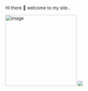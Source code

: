 <marque>Hi there 👋 welcome to my site..</marque>
<!--
**wildanharunalrasyid-ctrl/wildanharunalrasyid-ctrl** is a ✨ _special_ ✨ repository because its `README.md` (this file) appears on your GitHub profile.

Here are some ideas to get you started:

- 🔭 I’m currently working on ...
- 🌱 I’m currently learning ...
- 👯 I’m looking to collaborate on ...
- 🤔 I’m looking for help with ...
- 💬 Ask me about ...
- 📫 How to reach me: ...
- 😄 Pronouns: ...
- ⚡ Fun fact: ...
-->
<div class="card-body">
    <div class="container mt-5">
         <img width="225" height="225" alt="image" src="https://github.com/user-attachments/assets/2c467030-8dd2-4fa8-951c-728a57b8ce84" />
        <img src="https://media0.giphy.com/media/v1.Y2lkPTc5MGI3NjExenBtcm9uMm4zM2VnZ2o4NzhwdG4xZmNrdmVjeDFzOXQ5OGI5NGZsbSZlcD12MV9pbnRlcm5hbF9naWZfYnlfaWQmY3Q9Zw/LViPJi92JjYzkBmIkX/giphy.gif">
        
   </div>
</div>
  

